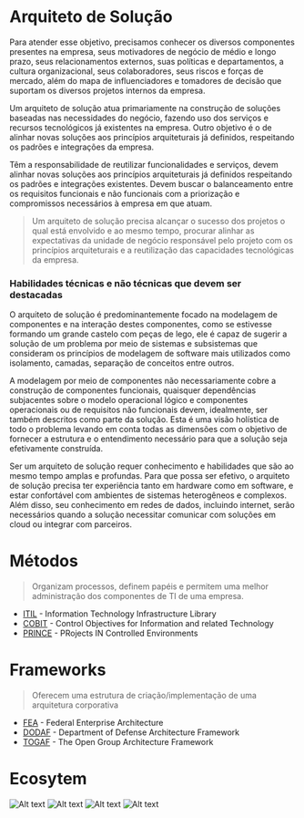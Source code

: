 # Arquiteto de Solução

Para atender esse objetivo, precisamos conhecer os diversos componentes presentes na empresa, seus motivadores de negócio de médio e longo prazo, seus relacionamentos externos, suas políticas e departamentos, a cultura organizacional, seus colaboradores, seus riscos e forças de mercado, além do mapa de influenciadores e tomadores de decisão que suportam os diversos projetos internos da empresa.

Um arquiteto de solução atua primariamente na construção de soluções baseadas nas necessidades do negócio, fazendo uso dos serviços e recursos tecnológicos já existentes na empresa. Outro objetivo é o de alinhar novas soluções aos princípios arquiteturais já definidos, respeitando os padrões e integrações da empresa.

Têm a responsabilidade de reutilizar funcionalidades e serviços, devem alinhar novas soluções aos princípios arquiteturais já definidos respeitando os padrões e integrações existentes. Devem buscar o balanceamento entre os requisitos funcionais e não funcionais com a priorização e compromissos necessários à empresa em que atuam.

> Um arquiteto de solução precisa alcançar o sucesso dos projetos o qual está envolvido e ao mesmo tempo, procurar alinhar as expectativas da unidade de negócio responsável pelo projeto com os princípios arquiteturais e a reutilização das capacidades tecnológicas da empresa.

### Habilidades técnicas e não técnicas que devem ser destacadas

O arquiteto de solução é predominantemente focado na modelagem de componentes e na interação destes componentes, como se estivesse formando um grande castelo com peças de lego, ele é capaz de sugerir a solução de um problema por meio de sistemas e subsistemas que consideram os princípios de modelagem de software mais utilizados como isolamento, camadas, separação de conceitos entre outros.

A modelagem por meio de componentes não necessariamente cobre a construção de componentes funcionais, quaisquer dependências subjacentes sobre o modelo operacional lógico e componentes operacionais ou de requisitos não funcionais devem, idealmente, ser também descritos como parte da solução. Esta é uma visão holística de todo o problema levando em conta todas as dimensões com o objetivo de fornecer a estrutura e o entendimento necessário para que a solução seja efetivamente construída.

Ser um arquiteto de solução requer conhecimento e habilidades que são ao mesmo tempo amplas e profundas. Para que possa ser efetivo, o arquiteto de solução precisa ter experiência tanto em hardware como em software, e estar confortável com ambientes de sistemas heterogêneos e complexos. Além disso, seu conhecimento em redes de dados, incluindo internet, serão necessários quando a solução necessitar comunicar com soluções em cloud ou integrar com parceiros.

# Métodos 

> Organizam processos, definem papéis e permitem uma melhor administração dos componentes de TI de uma empresa. 

* [ITIL](https://github.com/renanbym/solution-architect/blob/master/metodos/itl.md) - Information Technology Infrastructure Library
* [COBIT](https://github.com/renanbym/solution-architect/blob/master/metodos/cobit.md) - Control Objectives for Information and related Technology
* [PRINCE](https://github.com/renanbym/solution-architect/blob/master/metodos/prince.md) - PRojects IN Controlled Environments

# Frameworks

> Oferecem uma estrutura de criação/implementação de uma arquitetura corporativa

* [FEA](https://github.com/renanbym/solution-architect/blob/master/frameworks/fea.md) - Federal Enterprise Architecture
* [DODAF](https://github.com/renanbym/solution-architect/blob/master/frameworks/dodaf.md) - Department of Defense Architecture Framework
* [TOGAF](https://github.com/renanbym/solution-architect/blob/master/frameworks/togaf.md) - The Open Group Architecture Framework


# Ecosytem

![Alt text](images/intro.png)
![Alt text](images/frontend.png)
![Alt text](images/backend.png)
![Alt text](images/devops.png)